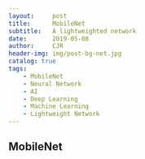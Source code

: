 ```yaml
---
layout:     post
title:      MobileNet
subtitle:   A lightweighted network
date:       2019-05-08
author:     CJR
header-img: img/post-bg-net.jpg
catalog: true
tags:
    - MobileNet
    - Neural Network
    - AI
    - Deep Learning
    - Machine Learning
    - Lightweight Network
---
```


## MobileNet
